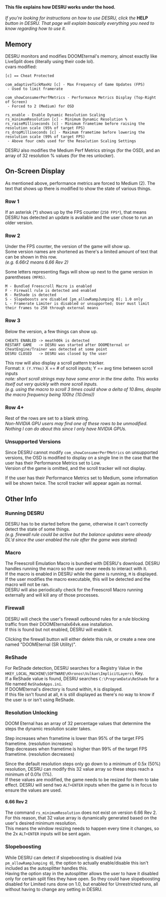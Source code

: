 #### This file explains how DESRU works under the hood.

*If you're looking for instructions on how to use DESRU, click the* **HELP** *button in DESRU. That page will explain basically everything you need to know regarding how to use it.*
## Memory
DESRU monitors and modifies DOOMEternal's memory, almost exactly like LiveSplit does (literally using their code lol).  
cvars modified:
```
[c] == Cheat Protected

com_adaptiveTickMaxHz [c] - Max Frequency of Game Updates (FPS)
 - Used to limit framerate

com_showConsumerPerfMetrics - Performance Metrics Display (Top-Right of Screen)
 - Forced to 2 (Medium) for OSD

rs_enable - Enable Dynamic Resolution Scaling
rs_minimumResolution [c] - Minimum Dynamic Resolution %
rs_raiseMilliseconds [c] - Minimum frametime before raising the resolution scale (95% of target FPS)
rs_dropMilliseconds [c] - Maximum frametime before lowering the resolution scale (99% of target FPS)
 - Above four cmds used for the Resolution Scaling Settings
```  
DESRU also modifies the Medium Perf Metrics strings (for the OSD), and an array of 32 resolution % values (for the res unlocker).

## On-Screen Display
As mentioned above, performance metrics are forced to Medium (2). The text that shows up there is modified to show the state of various things.

### Row 1
If an asterisk (\*) shows up by the FPS counter (`250 FPS*`), that means DESRU has detected an update is available and the user chose to run an older version.

### Row 2
Under the FPS counter, the version of the game will show up.  
Some version names are shortened as there's a limited amount of text that can be shown in this row.  
*(e.g. 6.66r2 means 6.66 Rev 2)*

Some letters representing flags will show up next to the game version in parentheses `(MFRS)`.
```
M - Bundled Freescroll Macro is enabled
F - Firewall rule is detected and enabled
R - ReShade is detected
S - Slopeboosts are disabled [pm_allowRampJumping 0]; 1.0 only
L - Framerate Limiter is disabled or unsupported; User must limit their frames to 250 through external means
```  
### Row 3
Below the version, a few things can show up.
```
CHEATS ENABLED -> meath00k is detected
RESTART GAME   -> DESRU was started after DOOMEternal or CheatEngine/Trainer was detected at some point
DESRU CLOSED   -> DESRU was closed by the user
```  
This row will also display a scroll pattern tracker.  
Format: `X (Y.YYms)` X == # of scroll inputs; Y == avg time between scroll inputs  
*note: short scroll strings may have some error in the time delta. This works itself out very quickly with more scroll inputs.  
(e.g. using the macro to scroll 3 times could show a delta of 10.8ms, despite the macro frequency being 100hz (10.0ms))*

### Row 4+
Rest of the rows are set to a blank string.  
*Non-NVIDIA GPU users may find one of these rows to be unmodified. Nothing I can do about this since I only have NVIDIA GPUs.*

### Unsupported Versions
Since DESRU cannot modify `com_showConsumerPerfMetrics` on unsupported versions, the OSD is modified to display on a single line in the case that the user has their Performance Metrics set to Low.  
Version of the game is omitted, and the scroll tracker will not display.

If the user has their Performance Metrics set to Medium, some information will be shown twice. The scroll tracker will appear again as normal.

## Other Info
### Running DESRU
DESRU has to be started before the game, otherwise it can't correctly detect the state of some things.  
*(e.g. firewall rule could be active but the balance updates were already DL'd since the user enabled the rule after the game was started)*

### Macro
The Freescroll Emulation Macro is bundled with DESRU's download. DESRU handles running the macro so the user never needs to interact with it.  
If the macro is enabled in DESRU while the game is running, `M` is displayed.  
If the user modifies the macro executable, this will be detected and the macro will not be ran.  
DESRU will also periodically check for the Freescroll Macro running externally and will kill any of those processes.

### Firewall
DESRU will check the user's firewall outbound rules for a rule blocking traffic from their DOOMEternalx64vk.exe installation.  
If this is found but not enabled, DESRU will enable it.

Clicking the firewall button will either delete this rule, or create a new one named "DOOMEternal (SR Utility)".

### ReShade
For ReShade detection, DESRU searches for a Registry Value in the `HKEY_LOCAL_MACHINE\SOFTWARE\Khronos\Vulkan\ImplicitLayers\` Key.  
If a ReShade value is found, DESRU searches `C:\ProgramData\ReShade` for a file named `ReShadeApps.ini`.  
If DOOMEternal's directory is found within, `R` is displayed.  
If this file isn't found at all, `R` is still displayed as there's no way to know if the user is or isn't using ReShade.

### Resolution Unlocking
DOOM Eternal has an array of 32 percentage values that determine the steps the dynamic resolution scaler takes.

Step increases when frametime is lower than 95% of the target FPS frametime. (resolution increases)  
Step decreases when frametime is higher than 99% of the target FPS frametime. (resolution decreases)

Since the default resolution steps only go down to a minimum of 0.5x (50%) resolution, DESRU can modify this 32 value array so these steps reach a minimum of 0.01x (1%).  
If these values are modified, the game needs to be resized for them to take effect. DESRU will send two `ALT+ENTER` inputs when the game is in focus to ensure the values are used.

#### 6.66 Rev 2
The command `rs_minimumResolution` does not exist on version 6.66 Rev 2. For this reason, that 32 value array is dynamically generated based on the user's desired minimum resolution.  
This means the window resizing needs to happen every time it changes, so the 2x `ALT+ENTER` inputs will be sent again.

### Slopeboosting
While DESRU can detect if slopeboosting is disabled (via `pm_allowRampJumping 0`), the option to actually enable/disable this isn't included as the autosplitter handles this.  
Having the option stay in the autosplitter allows the user to have it disabled only for certain split files they have open. So they could have slopeboosting disabled for Limited runs done on 1.0, but enabled for Unrestricted runs, all without having to change any setting in DESRU.


